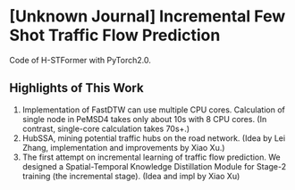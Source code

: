 # [Unknown Journal] Incremental Few Shot Traffic Flow Prediction

Code of H-STFormer with PyTorch2.0.

## Highlights of This Work
1. Implementation of FastDTW can use multiple CPU cores. Calculation of single node in PeMSD4 takes only about 10s with 8 CPU cores. (In contrast, single-core calculation takes 70s+.)
2. HubSSA, mining potential traffic hubs on the road network. (Idea by Lei Zhang, implementation and improvements by Xiao Xu.)
3. The first attempt on incremental learning of traffic flow prediction. We designed a Spatial-Temporal Knowledge Distillation Module for Stage-2 training (the incremental stage). (Idea and impl by Xiao Xu)